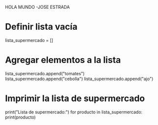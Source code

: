 HOLA MUNDO -JOSE ESTRADA
# Definir lista vacía
lista_supermercado = []

# Agregar elementos a la lista
lista_supermercado.append("tomates")
lista_supermercado.append("cebolla")
lista_supermercado.append("ajo")

# Imprimir la lista de supermercado
print("Lista de supermercado:")
for producto in lista_supermercado:
    print(producto)
